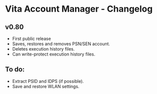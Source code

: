 # Vita Account Manager - Changelog

## v0.80
* First public release
* Saves, restores and removes PSN/SEN account.
* Deletes execution history files.
* Can write-protect execution history files.


## To do:
* Extract PSID and IDPS (if possible).
* Save and restore WLAN settings.
